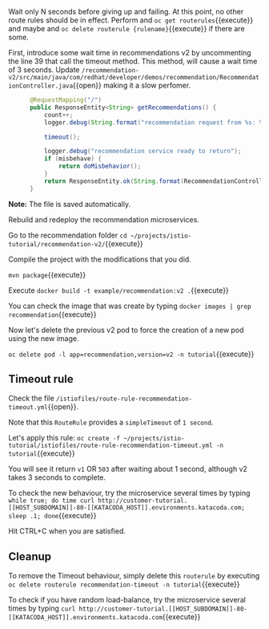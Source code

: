 Wait only N seconds before giving up and failing. At this point, no other route rules should be in effect. Perform and 
`oc get routerules`{{execute}} and maybe and `oc delete routerule {rulename}`{{execute}} if there are some.

First, introduce some wait time in recommendations v2 by uncommenting the line 39 that call the timeout method. This method, will cause a wait time of 3 seconds. Update `/recommendation-v2/src/main/java/com/redhat/developer/demos/recommendation/RecommendationController.java`{{open}} making it a slow perfomer. 

```java
      @RequestMapping("/")
      public ResponseEntity<String> getRecommendations() {
          count++;
          logger.debug(String.format("recommendation request from %s: %d", HOSTNAME, count));

          timeout();

          logger.debug("recommendation service ready to return");
          if (misbehave) {
              return doMisbehavior();
          }
          return ResponseEntity.ok(String.format(RecommendationController.RESPONSE_STRING_FORMAT, HOSTNAME, count));
      }
```

**Note:** The file is saved automatically.

Rebuild and redeploy the recommendation microservices.

Go to the recommendation folder `cd ~/projects/istio-tutorial/recommendation-v2/`{{execute}}

Compile the project with the modifications that you did.

`mvn package`{{execute}}

Execute `docker build -t example/recommendation:v2 .`{{execute}}

You can check the image that was create by typing `docker images | grep recommendation`{{execute}}

Now let's delete the previous v2 pod to force the creation of a new pod using the new image.

`oc delete pod -l app=recommendation,version=v2 -n tutorial`{{execute}}

## Timeout rule

Check the file `/istiofiles/route-rule-recommendation-timeout.yml`{{open}}.

Note that this `RouteRule` provides a `simpleTimeout` of `1 second`.

Let's apply this rule: `oc create -f ~/projects/istio-tutorial/istiofiles/route-rule-recommendation-timeout.yml -n tutorial`{{execute}}

You will see it return `v1` OR `503` after waiting about 1 second, although v2 takes 3 seconds to complete.

To check the new behaviour, try the microservice several times by typing `while true; do time curl http://customer-tutorial.[[HOST_SUBDOMAIN]]-80-[[KATACODA_HOST]].environments.katacoda.com; sleep .1; done`{{execute}}

Hit CTRL+C when you are satisfied.

## Cleanup

To remove the Timeout behaviour, simply delete this `routerule` by executing `oc delete routerule recommendation-timeout -n tutorial`{{execute}}

To check if you have random load-balance, try the microservice several times by typing `curl http://customer-tutorial.[[HOST_SUBDOMAIN]]-80-[[KATACODA_HOST]].environments.katacoda.com`{{execute}}

